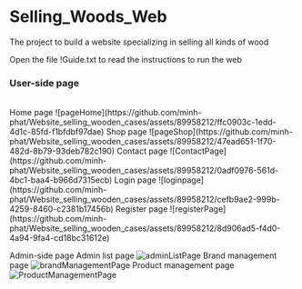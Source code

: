 # Selling_Woods_Web
The project to build a website specializing in selling all kinds of wood

Open the file !Guide.txt to read the instructions to run the web

<h3>User-side page</h3> <br/>
Home page
![pageHome](https://github.com/minh-phat/Website_selling_wooden_cases/assets/89958212/ffc0903c-1edd-4d1c-85fd-f1bfdbf97dae)
Shop page
![pageShop](https://github.com/minh-phat/Website_selling_wooden_cases/assets/89958212/47ead651-1f70-482d-8b79-93deb782c190)
Contact page
![ContactPage](https://github.com/minh-phat/Website_selling_wooden_cases/assets/89958212/0adf0976-561d-4bc1-baa4-b966d7315ecb)
Login page
![loginpage](https://github.com/minh-phat/Website_selling_wooden_cases/assets/89958212/cefb9ae2-999b-4259-8460-c2381b17456b)
Register page
![registerPage](https://github.com/minh-phat/Website_selling_wooden_cases/assets/89958212/8d906ad5-f4d0-4a94-9fa4-cd18bc31612e)

Admin-side page
Admin list page
![adminListPage](https://github.com/minh-phat/Website_selling_wooden_cases/assets/89958212/88fd7fbf-00d2-4c76-9cbe-f810d19392af)
Brand management page
![brandManagementPage](https://github.com/minh-phat/Website_selling_wooden_cases/assets/89958212/9af3ac69-5ade-4e31-853c-88df6388e0d9)
Product management page
![ProductManagementPage](https://github.com/minh-phat/Website_selling_wooden_cases/assets/89958212/e10310d0-4760-4f52-b88d-4ea467822e36)
